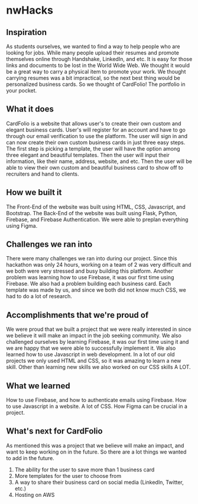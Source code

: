 # nwHacks

## Inspiration

As students ourselves, we wanted to find a way to help people who are looking for jobs. While many people upload their resumes and promote themselves online through Handshake, LinkedIn, and etc. It is easy for those links and documents to be lost in the World Wide Web. We thought it would be a great way to carry a physical item to promote your work. We thought carrying resumes was a bit impractical, so the next best thing would be personalized business cards. So we thought of CardFolio! The portfolio in your pocket.

## What it does

CardFolio is a website that allows user's to create their own custom and elegant business cards. User's will register for an account and have to go through our email verification to use the platform. The user will sign in and can now create their own custom business cards in just three easy steps. The first step is picking a template, the user will  have the option among three elegant and beautiful templates. Then the user will input their information, like their name, address, website, and etc. Then the user will be able to view their own custom and beautiful business card to show off to recruiters and hand to clients.

## How we built it

The Front-End of the website was built using HTML, CSS, Javascript, and Bootstrap. The Back-End of the website was built using Flask, Python, Firebase, and Firebase Authentication. We were able to preplan everything using Figma.

## Challenges we ran into

There were many challenges we ran into during our project. Since this hackathon was only 24 hours, working on a team of 2 was very difficult and we both were very stressed and busy building this platform. Another problem was learning how to use Firebase, it was our first time using Firebase. We also had a problem building each business card. Each template was made by us, and since we both did not know much CSS, we had to do a lot of research.

## Accomplishments that we're proud of

We were proud that we built a project that we were really interested in since we believe it will make an impact in the job seeking community. We also challenged ourselves by learning Firebase, it was our first time using it and we are happy that we were able to successfully implement it. We also learned how to use Javascript in web development. In a lot of our old projects we only used HTML and CSS, so it was amazing to learn a new skill. Other than learning new skills we also worked on our CSS skills A LOT.

## What we learned

How to use Firebase, and how to authenticate emails using Firebase. How to use Javascript in a website. A lot of CSS. How Figma can be crucial in a project.

## What's next for CardFolio
As mentioned this was a project that we believe will make an impact, and want to keep working on in the future. So there are a lot things we wanted to add in the future.
1. The ability for the user to save more than 1 business card
2. More templates for the user to choose from
3. A way to share their business card on social media (LinkedIn, Twitter, etc.)
4. Hosting on AWS
